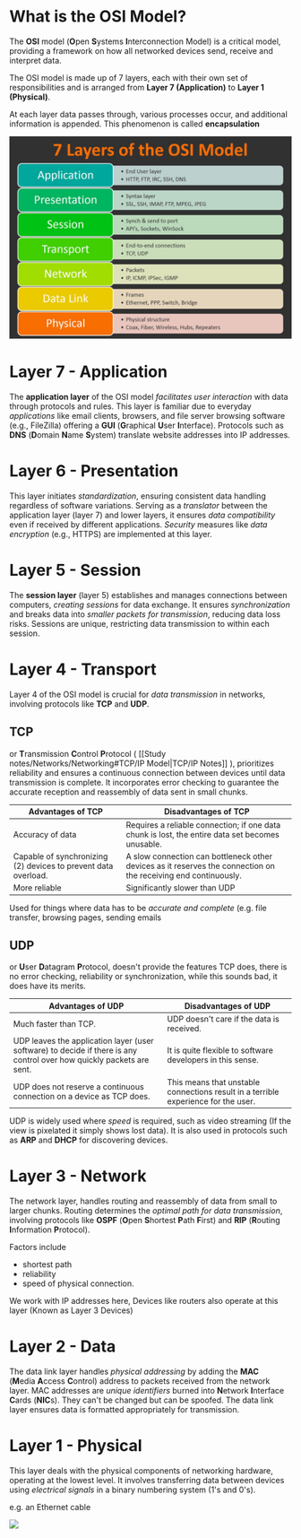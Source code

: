 # What is the OSI Model?
The **OSI** model (**O**pen **S**ystems **I**nterconnection Model) is a critical model, providing a framework on how all networked devices send, receive and interpret data.

The OSI model is made up of 7 layers, each with their own set of responsibilities and is arranged from **Layer 7 (Application)** to **Layer 1 (Physical)**.

At each layer data passes through, various processes occur, and additional information is appended. This phenomenon is called **encapsulation**

![](../attachments/e224945119a0fec7775e89282265110b.png)

# Layer 7 - Application
The **application layer** of the OSI model *facilitates user interaction* with data through protocols and rules. 
This layer is familiar due to everyday *applications* like email clients, browsers, and file server browsing software (e.g., FileZilla) offering a **GUI** (**G**raphical **U**ser **I**nterface).
Protocols such as **DNS** (**D**omain **N**ame **S**ystem) translate website addresses into IP addresses.
# Layer 6 - Presentation
This layer initiates *standardization*, ensuring consistent data handling regardless of software variations. 
Serving as a *translator* between the application layer (layer 7) and lower layers, it ensures *data compatibility* even if received by different applications. *Security* measures like *data encryption* (e.g., HTTPS) are implemented at this layer.
# Layer 5 - Session
The **session layer** (layer 5) establishes and manages connections between computers, *creating sessions* for data exchange. 
It ensures *synchronization* and breaks data into *smaller packets for transmission*, reducing data loss risks. Sessions are unique, restricting data transmission to within each session.
# Layer 4 - Transport
Layer 4 of the OSI model is crucial for *data transmission* in networks, involving protocols like **TCP** and **UDP**. 
## TCP
or **T**ransmission **C**ontrol **P**rotocol ( [[Study notes/Networks/Networking#TCP/IP Model|TCP/IP Notes]] ), prioritizes reliability and ensures a continuous connection between devices until data transmission is complete. It incorporates error checking to guarantee the accurate reception and reassembly of data sent in small chunks.

| **Advantages of TCP**                                          | **Disadvantages of TCP  <br>**                                                                                  |
| -------------------------------------------------------------- | --------------------------------------------------------------------------------------------------------------- |
| Accuracy of data                                               | Requires a reliable connection; if one data chunk is lost, the entire data set becomes unusable.                |
| Capable of synchronizing (2) devices to prevent data overload. | A slow connection can bottleneck other devices as it reserves the connection on the receiving end continuously. |
| More reliable                                                  | Significantly slower than UDP                                                                                   |
Used for things where data has to be *accurate and complete* (e.g. file transfer, browsing pages, sending emails

## UDP
or **U**ser **D**atagram **P**rotocol, doesn't provide the features TCP does, there is no error checking, reliability or synchronization, while this sounds bad, it does have its merits.

| **Advantages of UDP**                                                                                                 | **Disadvantages of UDP**                                                           |
| --------------------------------------------------------------------------------------------------------------------- | ---------------------------------------------------------------------------------- |
| Much faster than TCP.                                                                                                 | UDP doesn't care if the data is received.                                          |
| UDP leaves the application layer (user software) to decide if there is any control over how quickly packets are sent. | It is quite flexible to software developers in this sense.                         |
| UDP does not reserve a continuous connection on a device as TCP does.                                                 | This means that unstable connections result in a terrible experience for the user. |

UDP is widely used where *speed* is required, such as video streaming (If the view is pixelated it simply shows lost data).
It is also used in protocols such as **ARP** and **DHCP** for discovering devices.

# Layer 3 - Network
The network layer, handles routing and reassembly of data from small to larger chunks. 
Routing determines the *optimal path for data transmission*, involving protocols like **OSPF** (**O**pen **S**hortest **P**ath **F**irst) and **RIP** (**R**outing **I**nformation **P**rotocol). 

Factors include 
- shortest path
- reliability
- speed of physical connection. 

We work with IP addresses here, Devices like routers also operate at this layer (Known as Layer 3 Devices)
# Layer 2 - Data 
The data link layer handles *physical addressing* by adding the **MAC** (**M**edia **A**ccess **C**ontrol) address to packets received from the network layer. 
MAC addresses are *unique identifiers* burned into **N**etwork **I**nterface **C**ards (**NIC**s). They can't be changed but can be spoofed. 
The data link layer ensures data is formatted appropriately for transmission.

# Layer 1 - Physical
This layer deals with the physical components of networking hardware, operating at the lowest level. 
It involves transferring data between devices using *electrical signals* in a binary numbering system (1's and 0's).

e.g. an Ethernet cable

![](../attachments/bfda457fb21fe0df94615793bbdc69f6.avif)